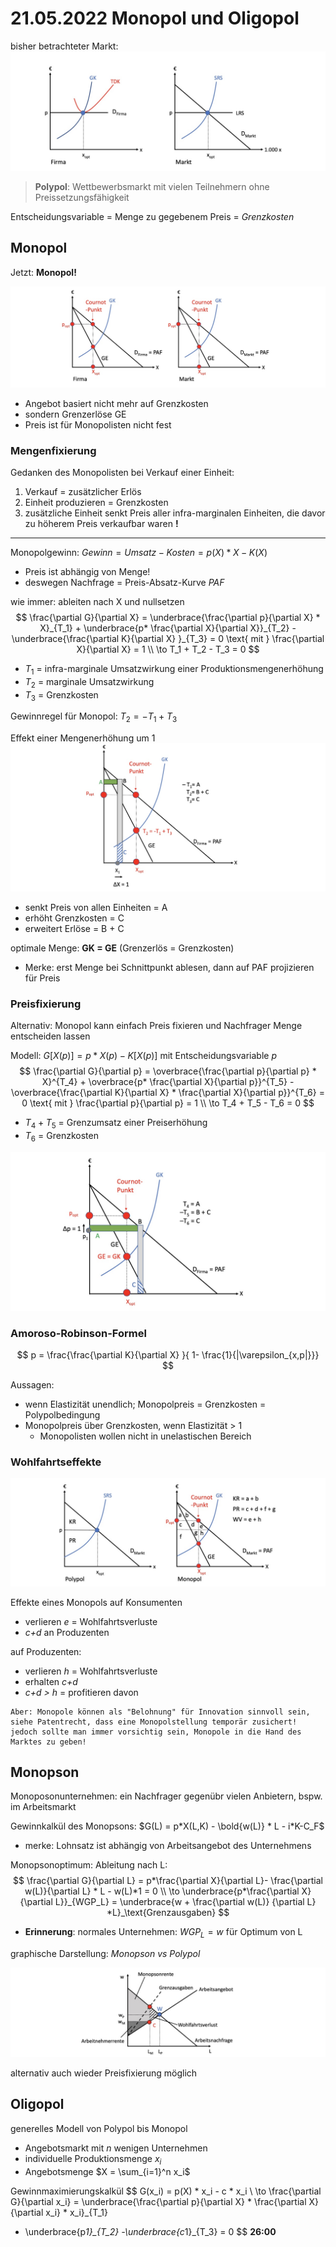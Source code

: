 # 21.05.2022 Monopol und Oligopol

bisher betrachteter Markt: ![2022-05-21_16.55.23](../images/2022-05-21_16.55.23-3145588.jpg)


> **Polypol**: Wettbewerbsmarkt mit vielen Teilnehmern ohne Preissetzungsfähigkeit

Entscheidungsvariable = Menge zu gegebenem Preis = *Grenzkosten*

## Monopol

Jetzt: **Monopol!**

![2022-05-21_16.51.31](../images/2022-05-21_16.51.31-3145599.jpg)
- Angebot basiert nicht mehr auf Grenzkosten
- sondern Grenzerlöse GE
- Preis ist für Monopolisten nicht fest

### Mengenfixierung

Gedanken des Monopolisten bei Verkauf einer Einheit:

1. Verkauf = zusätzlicher Erlös
2. Einheit produzieren = Grenzkosten
3. zusätzliche Einheit senkt Preis aller infra-marginalen Einheiten, die davor zu höherem Preis verkaufbar waren **!**

---

Monopolgewinn: $Gewinn = Umsatz - Kosten = p(X) * X - K(X)$
- Preis ist abhängig von Menge!
- deswegen Nachfrage = Preis-Absatz-Kurve *PAF*

wie immer: ableiten nach X und nullsetzen
$$
\frac{\partial G}{\partial X} = 
\underbrace{\frac{\partial p}{\partial X} * X}_{T_1} +
\underbrace{p* \frac{\partial X}{\partial X}}_{T_2} - 
\underbrace{\frac{\partial K}{\partial X} }_{T_3}
= 0 \text{  mit } \frac{\partial X}{\partial X} = 1  \\
\to T_1 + T_2 - T_3 = 0
$$

- $T_1$ = infra-marginale Umsatzwirkung einer Produktionsmengenerhöhung
- $T_2$ = marginale Umsatzwirkung
- $T_3$ = Grenzkosten

Gewinnregel für Monopol: $T_2 = -T_1+ T_3$

Effekt einer Mengenerhöhung um 1![2022-05-21_17.23.43](../images/2022-05-21_17.23.43.jpg)

- senkt Preis von allen Einheiten = A
- erhöht Grenzkosten = C
- erweitert Erlöse = B + C

optimale Menge: **GK = GE** (Grenzerlös = Grenzkosten)

- Merke: erst Menge bei Schnittpunkt ablesen, dann auf PAF projizieren für Preis



### Preisfixierung

Alternativ: Monopol kann einfach Preis fixieren und Nachfrager Menge entscheiden lassen

Modell: $G [X(p)] = p*X(p)- K[X(p)]$ mit Entscheidungsvariable *p*
$$
\frac{\partial G}{\partial p} = 
\overbrace{\frac{\partial p}{\partial p} * X}^{T_4} +
\overbrace{p* \frac{\partial X}{\partial p}}^{T_5} - 
\overbrace{\frac{\partial K}{\partial X} * \frac{\partial X}{\partial p}}^{T_6}
= 0 \text{  mit } \frac{\partial p}{\partial p} = 1  \\
\to T_4 + T_5 - T_6 = 0
$$

- $T_4 +T_5$ = Grenzumsatz einer Preiserhöhung 
- $T_6$ = Grenzkosten

![2022-05-21_17.47.13](../images/2022-05-21_17.47.13.jpg)

### Amoroso-Robinson-Formel

$$
p = \frac{\frac{\partial K}{\partial X} }{ 1- \frac{1}{|\varepsilon_{x,p|}}}
$$

Aussagen:

- wenn Elastizität unendlich; Monopolpreis = Grenzkosten = Polypolbedingung
- Monopolpreis über Grenzkosten, wenn Elastizität > 1
    - Monopolisten wollen nicht in unelastischen Bereich



### Wohlfahrtseffekte

![2022-05-21_18.03.11](../images/2022-05-21_18.03.11.jpg)

Effekte eines Monopols auf Konsumenten

- verlieren *e* = Wohlfahrtsverluste 
- *c+d* an Produzenten

auf Produzenten:

- verlieren *h* = Wohlfahrtsverluste
- erhalten *c+d* 
- *c+d > h* = profitieren davon



```
Aber: Monopole können als "Belohnung" für Innovation sinnvoll sein, siehe Patentrecht, dass eine Monopolstellung temporär zusichert! 
jedoch sollte man immer vorsichtig sein, Monopole in die Hand des Marktes zu geben!
```

## Monopson

Monoposonunternehmen: ein Nachfrager gegenübr vielen Anbietern, bspw. im Arbeitsmarkt

Gewinnkalkül des Monopsons: $G(L) = p*X(L,K) - \bold{w(L)} * L - i*K-C_F$ 
- merke: Lohnsatz ist abhängig von Arbeitsangebot des Unternehmens



Monopsonoptimum: Ableitung nach L:
$$
\frac{\partial G}{\partial L} = p*\frac{\partial X}{\partial L}- \frac{\partial w(L)}{\partial L} * L - w(L)*1 = 0 \\
\to \underbrace{p*\frac{\partial X}{\partial L}}_{WGP_L} = 
\underbrace{w + \frac{\partial w(L)} {\partial L} *L}_\text{Grenzausgaben}
$$

- **Erinnerung**: normales Unternehmen: $WGP_L = w$ für Optimum von L

graphische Darstellung: *Monopson vs Polypol*

![2022-05-27_13.50.45](../images/2022-05-27_13.50.45.jpg)

alternativ auch wieder Preisfixierung möglich



## Oligopol

generelles Modell von Polypol bis Monopol

- Angebotsmarkt mit *n* wenigen Unternehmen 
- individuelle Produktionsmenge $x_i$
- Angebotsmenge $X = \sum_{i=1}^n x_i$

Gewinnmaximierungskalkül
$$
G(x_i) = p(X) * x_i - c * x_i \\
\to \frac{\partial G}{\partial x_i} = 
\underbrace{\frac{\partial p}{\partial X} * \frac{\partial X}{\partial x_i} * x_i}_{T_1}
+ \underbrace{p*1}_{T_2} -\underbrace{c*1}_{T_3} = 0
$$
**26:00**
